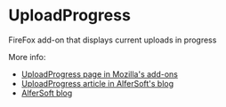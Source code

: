UploadProgress
==============

FireFox add-on that displays current uploads in progress

More info:
* [UploadProgress page in Mozilla's add-ons](https://addons.mozilla.org/en-US/firefox/addon/uploadprogress)
* [UploadProgress article in AlferSoft's blog](http://www.alfersoft.com.ar/blog/2010/08/26/firefox-add-on-uploadprogress/)
* [AlferSoft blog](http://www.alfersoft.com.ar/)
